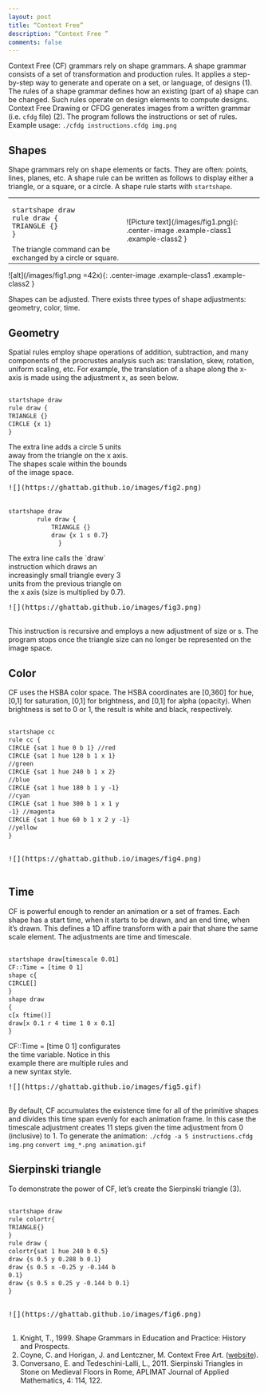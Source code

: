 ```yaml
---
layout: post
title: “Context Free”
description: “Context Free ”
comments: false
---
```


Context Free (CF) grammars rely on shape grammars. A shape grammar consists of a set of transformation and production rules. It applies a step-by-step way to generate and operate on a set, or language, of designs (1). The rules of a shape grammar defines how an existing (part of a) shape can be changed. Such rules operate on design elements to compute designs. Context Free Drawing or CFDG generates images from a written grammar (i.e. `cfdg` file) (2). The program follows the instructions or set of rules. 
Example usage: `./cfdg instructions.cfdg img.png`


## Shapes
Shape grammars rely on shape elements or facts. They are often: points, lines, planes, etc. A shape rule can be written as follows to display either a triangle, or a square, or a circle. A shape rule starts with `startshape`.


<table>
  <tr>
    <td><pre>startshape draw
rule draw { 
TRIANGLE {} 
}</pre>
The triangle command can be exchanged by a circle or square.
		</td>
    <td>
    ![Picture text](/images/fig1.png){: .center-image .example-class1 .example-class2 }
    </td>
  </tr>
</table>

![alt](/images/fig1.png =42x){: .center-image .example-class1 .example-class2 }

Shapes can be adjusted. There exists three types of shape adjustments: geometry, color, time.


## Geometry
Spatial rules employ shape operations of addition, subtraction, and many components of the procrustes analysis such as: translation, skew, rotation, uniform scaling, etc. For example, the translation of a shape along the x-axis is made using the adjustment x, as seen below.
 
<div style="-webkit-column-count: 2; -moz-column-count: 2; column-count: 2; -webkit-column-rule: 1px dotted #e0e0e0; -moz-column-rule: 1px dotted #e0e0e0; column-rule: 1px dotted #e0e0e0;">
    <div style="display: inline-block;">
        <pre><code class="language-c">startshape draw
rule draw {
TRIANGLE {}    
CIRCLE {x 1}
}</code></pre>  
The extra line adds a circle 5 units away from the triangle on the x axis. The shapes scale within the bounds of the image space.
    </div>
    <div style="display: inline-block;">
        <pre>![](https://ghattab.github.io/images/fig2.png)</pre>
    </div>
</div>


<div style="-webkit-column-count: 2; -moz-column-count: 2; column-count: 2; -webkit-column-rule: 1px dotted #e0e0e0; -moz-column-rule: 1px dotted #e0e0e0; column-rule: 1px dotted #e0e0e0;">
    <div style="display: inline-block;">
        <pre><code class="language-c">startshape draw
        rule draw {
	        TRIANGLE {}  
	        draw {x 1 s 0.7}
			  }</code></pre>
The extra line calls the `draw` instruction which draws an increasingly small triangle every 3 units from the previous triangle on the x axis (size is multiplied by 0.7). 
		</div>
    <div style="display: inline-block;">
        <pre>![](https://ghattab.github.io/images/fig3.png)</pre>
    </div>
</div>

This instruction is recursive and employs a new adjustment of size or s. The program stops once the triangle size can no longer be represented on the image space.


## Color
CF uses the HSBA color space. The HSBA coordinates are [0,360] for hue, [0,1] for saturation, [0,1] for brightness, and [0,1] for alpha (opacity). When brightness is set to 0 or 1, the result is white and black, respectively. 

<div style="-webkit-column-count: 2; -moz-column-count: 2; column-count: 2; -webkit-column-rule: 1px dotted #e0e0e0; -moz-column-rule: 1px dotted #e0e0e0; column-rule: 1px dotted #e0e0e0;">
    <div style="display: inline-block;">
        <pre><code class="language-c">startshape cc
rule cc {
CIRCLE {sat 1 hue 0 b 1} //red
CIRCLE {sat 1 hue 120 b 1 x 1} //green  
CIRCLE {sat 1 hue 240 b 1 x 2} //blue
CIRCLE {sat 1 hue 180 b 1 y -1} //cyan
CIRCLE {sat 1 hue 300 b 1 x 1 y -1} //magenta
CIRCLE {sat 1 hue 60 b 1 x 2 y -1} //yellow
}</code></pre>
		</div>
    <div style="display: inline-block;">
        <pre>![](https://ghattab.github.io/images/fig4.png)</pre>
    </div>
</div>

## Time
CF is powerful enough to render an animation or a set of frames. Each shape has a start time, when it starts to be drawn, and an end time, when it’s drawn. This defines a 1D affine transform with a pair that share the same scale element. The adjustments are time and timescale.

<div style="-webkit-column-count: 2; -moz-column-count: 2; column-count: 2; -webkit-column-rule: 1px dotted #e0e0e0; -moz-column-rule: 1px dotted #e0e0e0; column-rule: 1px dotted #e0e0e0;">
    <div style="display: inline-block;">
        <pre><code class="language-c">startshape draw[timescale 0.01]
CF::Time = [time 0 1] 
shape c{
CIRCLE[]
}
shape draw
{
c[x ftime()]
draw[x 0.1 r 4 time 1 0 x 0.1]
}</code></pre>  
CF::Time = [time 0 1] configurates the time variable. Notice in this example there are multiple rules and a new syntax style.
    </div>
    <div style="display: inline-block;">
        <pre>![](https://ghattab.github.io/images/fig5.gif)</pre>
    </div>
</div>


By default, CF accumulates the existence time for all of the primitive shapes and divides this time span evenly for each animation frame. In this case the timescale adjustment creates 11 steps given the time adjustment from 0 (inclusive) to 1. To generate the animation: 
`./cfdg -a 5 instructions.cfdg img.png`
`convert img_*.png animation.gif`

## Sierpinski triangle
To demonstrate the power of CF, let’s create the Sierpinski triangle (3). 

<div style="-webkit-column-count: 2; -moz-column-count: 2; column-count: 2; -webkit-column-rule: 1px dotted #e0e0e0; -moz-column-rule: 1px dotted #e0e0e0; column-rule: 1px dotted #e0e0e0;">
    <div style="display: inline-block;">
        <pre><code class="language-c">startshape draw
rule colortr{
TRIANGLE{}
}
rule draw {
colortr{sat 1 hue 240 b 0.5}
draw {s 0.5 y 0.288 b 0.1}
draw {s 0.5 x -0.25 y -0.144 b 0.1}
draw {s 0.5 x 0.25 y -0.144 b 0.1}
}</code></pre>
		</div>
    <div style="display: inline-block;">
        <pre>![](https://ghattab.github.io/images/fig6.png)</pre>
    </div>
</div>



1. Knight, T., 1999. Shape Grammars in Education and Practice: History and Prospects.
2. Coyne, C. and Horigan, J. and Lentczner, M. Context Free Art. ([website](https://www.contextfreeart.org/)).
3. Conversano, E. and Tedeschini-Lalli, L., 2011. Sierpinski Triangles in Stone on Medieval Floors in Rome, APLIMAT Journal of Applied Mathematics, 4: 114, 122.